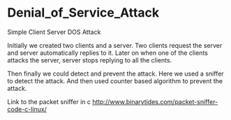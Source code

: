Denial_of_Service_Attack
========================

Simple Client Server DOS Attack

Initially we created two clients and a server.
Two clients request the server and server automatically replies to it.
Later on when one of the clients attacks the server, server stops replying to all the clients.

Then finally we could detect and prevent the attack.
Here we used a sniffer to detect the attack. And then used counter based algorithm to prevent the attack.


Link to the packet sniffer in c
http://www.binarytides.com/packet-sniffer-code-c-linux/
